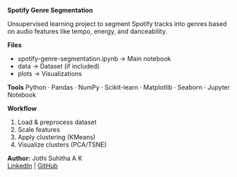 **Spotify Genre Segmentation**

Unsupervised learning project to segment Spotify tracks into genres based on audio features like tempo, energy, and danceability.

**Files**
- spotify-genre-segmentation.ipynb → Main notebook
- data → Dataset (if included)
- plots → Visualizations

**Tools**
Python · Pandas · NumPy · Scikit-learn · Matplotlib · Seaborn · Jupyter Notebook

**Workflow**
1. Load & preprocess dataset  
2. Scale features  
3. Apply clustering (KMeans)  
4. Visualize clusters (PCA/TSNE)

**Author:** Jothi Suhitha A K  
[LinkedIn](https://www.linkedin.com/in/jothi-suhitha-a-k) | [GitHub](https://github.com/akjs-jothi-suhitha)

